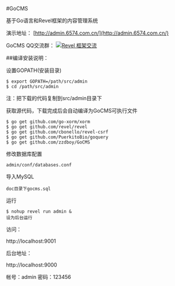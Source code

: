 #GoCMS 

基于Go语言和Revel框架的内容管理系统


演示地址：
[http://admin.6574.com.cn/](http://admin.6574.com.cn/)

GoCMS QQ交流群：
[<a target="_blank" href="http://shang.qq.com/wpa/qunwpa?idkey=3421374909556d550942819ac01a48339fc70130ebfea330015dee89abb540c2"><img border="0" src="http://pub.idqqimg.com/wpa/images/group.png" alt="Revel&nbsp;框架交流" title="Revel&nbsp;框架交流"></a>](345304040)

##编译安装说明：

设置GOPATH(安装目录)

	$ export GOPATH=/path/src/admin
	$ cd /path/src/admin

注：把下载的代码复制到src/admin目录下

获取源代码，下载完成后会自动编译为GoCMS可执行文件
	
	$ go get github.com/go-xorm/xorm
	$ go get github.com/revel/revel
	$ go get github.com/cbonello/revel-csrf
	$ go get github.com/PuerkitoBio/goquery
	$ go get github.com/zzdboy/GoCMS

修改数据库配置
	
	admin/conf/databases.conf

导入MySQL

	doc目录下gocms.sql

运行
	
	$ nohup revel run admin &
	设为后台运行

访问： 

http://localhost:9001

后台地址：

http://localhost:9000

帐号：admin
密码：123456

